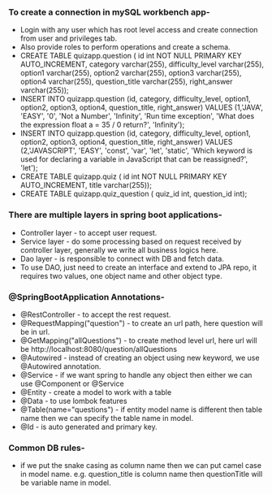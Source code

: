 ### To create a connection in mySQL workbench app-
- Login with any user which has root level access and create connection from user and privileges tab.
- Also provide roles to perform operations and create a schema.
- CREATE TABLE quizapp.question ( id int NOT NULL PRIMARY KEY AUTO_INCREMENT, category varchar(255), difficulty_level varchar(255), option1 varchar(255), option2 varchar(255), option3 varchar(255), option4 varchar(255), question_title varchar(255), right_answer varchar(255));
- INSERT INTO quizapp.question (id, category, difficulty_level, option1, option2, option3, option4, question_title, right_answer) VALUES (1,'JAVA', 'EASY', '0', 'Not a Number', 'Infinity', 'Run time exception', 'What does the expression float a = 35 / 0 return?', 'Infinity');
- INSERT INTO quizapp.question (id, category, difficulty_level, option1, option2, option3, option4, question_title, right_answer)
VALUES (2,'JAVASCRIPT', 'EASY', 'const', 'var', 'let', 'static', 'Which keyword is used for declaring a variable in JavaScript that can be reassigned?', 'let');
- CREATE TABLE quizapp.quiz ( id int NOT NULL PRIMARY KEY AUTO_INCREMENT, title varchar(255));
- CREATE TABLE quizapp.quiz_question ( quiz_id int, question_id int);

### There are multiple layers in spring boot applications-
- Controller layer - to accept user request.
- Service layer - do some processing based on request received by controller layer, generally we write all business logics here.
- Dao layer - is responsible to connect with DB and fetch data.
- To use DAO, just need to create an interface and extend to JPA repo, it requires two values, one object name and other object type.

### @SpringBootApplication Annotations-
- @RestController - to accept the rest request.
- @RequestMapping("question") - to create an url path, here question will be in url.
- @GetMapping("allQuestions") - to create method level url, here url will be http://localhost:8080/question/allQuestions
- @Autowired - instead of creating an object using new keyword, we use @Autowired annotation.
- @Service - if we want spring to handle any object then either we can use @Component or @Service
- @Entity - create a model to work with a table
- @Data - to use lombok features
- @Table(name="questions") - if entity model name is different then table name then we can specify the table name in model.
- @Id - is auto generated and primary key.

### Common DB rules-
- if we put the snake casing as column name then we can put camel case in model name. e.g. question_title is column name then questionTitle will be variable name in model.